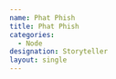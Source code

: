 ```yaml
---
name: Phat Phish
title: Phat Phish
categories:
  - Node
designation: Storyteller
layout: single
---
```


